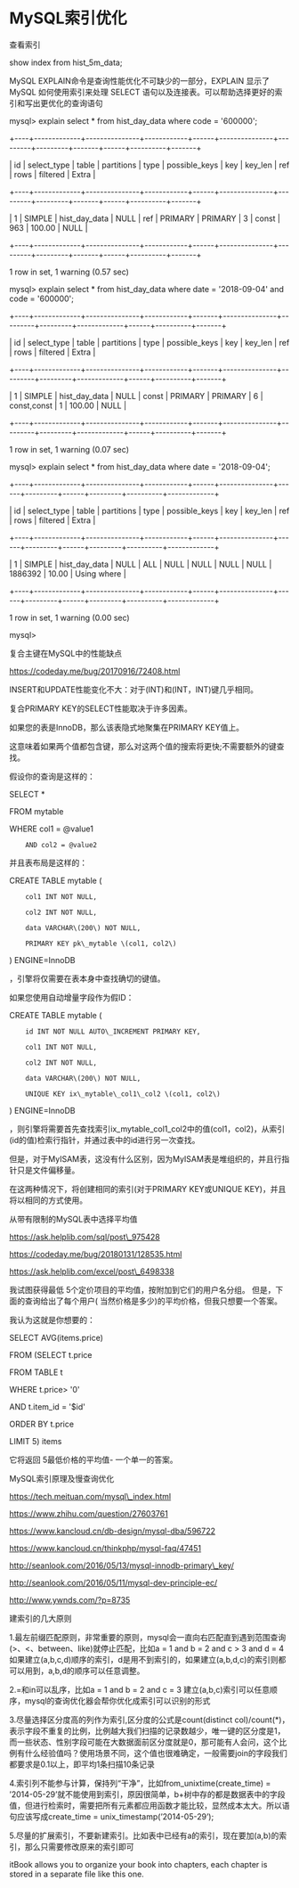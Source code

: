 # MySQL索引优化

查看索引

show index from hist\_5m\_data;



MySQL EXPLAIN命令是查询性能优化不可缺少的一部分，EXPLAIN 显示了 MySQL 如何使用索引来处理 SELECT 语句以及连接表。可以帮助选择更好的索引和写出更优化的查询语句

mysql&gt; explain select \* from hist\_day\_data where code = '600000';

+----+-------------+---------------+------------+------+---------------+---------+---------+-------+------+----------+-------+

\| id \| select\_type \| table         \| partitions \| type \| possible\_keys \| key     \| key\_len \| ref   \| rows \| filtered \| Extra \|

+----+-------------+---------------+------------+------+---------------+---------+---------+-------+------+----------+-------+

\|  1 \| SIMPLE      \| hist\_day\_data \| NULL       \| ref  \| PRIMARY       \| PRIMARY \| 3       \| const \|  963 \|   100.00 \| NULL  \|

+----+-------------+---------------+------------+------+---------------+---------+---------+-------+------+----------+-------+

1 row in set, 1 warning \(0.57 sec\)



mysql&gt; explain select \* from hist\_day\_data where date = '2018-09-04' and code = '600000';

+----+-------------+---------------+------------+-------+---------------+---------+---------+-------------+------+----------+-------+

\| id \| select\_type \| table         \| partitions \| type  \| possible\_keys \| key     \| key\_len \| ref         \| rows \| filtered \| Extra \|

+----+-------------+---------------+------------+-------+---------------+---------+---------+-------------+------+----------+-------+

\|  1 \| SIMPLE      \| hist\_day\_data \| NULL       \| const \| PRIMARY       \| PRIMARY \| 6       \| const,const \|    1 \|   100.00 \| NULL  \|

+----+-------------+---------------+------------+-------+---------------+---------+---------+-------------+------+----------+-------+

1 row in set, 1 warning \(0.07 sec\)



mysql&gt; explain select \* from hist\_day\_data where date = '2018-09-04';

+----+-------------+---------------+------------+------+---------------+------+---------+------+---------+----------+-------------+

\| id \| select\_type \| table         \| partitions \| type \| possible\_keys \| key  \| key\_len \| ref  \| rows    \| filtered \| Extra       \|

+----+-------------+---------------+------------+------+---------------+------+---------+------+---------+----------+-------------+

\|  1 \| SIMPLE      \| hist\_day\_data \| NULL       \| ALL  \| NULL          \| NULL \| NULL    \| NULL \| 1886392 \|    10.00 \| Using where \|

+----+-------------+---------------+------------+------+---------------+------+---------+------+---------+----------+-------------+

1 row in set, 1 warning \(0.00 sec\)



mysql&gt; 





复合主键在MySQL中的性能缺点

https://codeday.me/bug/20170916/72408.html



INSERT和UPDATE性能变化不大：对于\(INT\)和\(INT，INT\)键几乎相同。



复合PRIMARY KEY的SELECT性能取决于许多因素。



如果您的表是InnoDB，那么该表隐式地聚集在PRIMARY KEY值上。



这意味着如果两个值都包含键，那么对这两个值的搜索将更快;不需要额外的键查找。



假设你的查询是这样的：



SELECT  \*

FROM    mytable

WHERE   col1 = @value1

        AND col2 = @value2



并且表布局是这样的：



CREATE TABLE mytable \(

        col1 INT NOT NULL,

        col2 INT NOT NULL,

        data VARCHAR\(200\) NOT NULL,

        PRIMARY KEY pk\_mytable \(col1, col2\)

\) ENGINE=InnoDB



，引擎将仅需要在表本身中查找确切的键值。



如果您使用自动增量字段作为假ID：



CREATE TABLE mytable \(

        id INT NOT NULL AUTO\_INCREMENT PRIMARY KEY,

        col1 INT NOT NULL,

        col2 INT NOT NULL,

        data VARCHAR\(200\) NOT NULL,

        UNIQUE KEY ix\_mytable\_col1\_col2 \(col1, col2\)

\) ENGINE=InnoDB



，则引擎将需要首先查找索引ix\_mytable\_col1\_col2中的值\(col1，col2\)，从索引\(id的值\)检索行指针，并通过表中的id进行另一次查找。



但是，对于MyISAM表，这没有什么区别，因为MyISAM表是堆组织的，并且行指针只是文件偏移量。



在这两种情况下，将创建相同的索引\(对于PRIMARY KEY或UNIQUE KEY\)，并且将以相同的方式使用。





从带有限制的MySQL表中选择平均值

https://ask.helplib.com/sql/post\_975428

https://codeday.me/bug/20180131/128535.html

https://ask.helplib.com/excel/post\_6498338



我试图获得最低 5个定价项目的平均值，按附加到它们的用户名分组。 但是，下面的查询给出了每个用户\( 当然价格是多少\)的平均价格，但我只想要一个答案。



我认为这就是你想要的：



SELECT AVG\(items.price\)

 FROM \(SELECT t.price

 FROM TABLE t

 WHERE t.price&gt; '0' 

 AND t.item\_id = '$id'

 ORDER BY t.price

 LIMIT 5\) items



它将返回 5最低价格的平均值- 一个单一的答案。





MySQL索引原理及慢查询优化

https://tech.meituan.com/mysql\_index.html



https://www.zhihu.com/question/27603761

https://www.kancloud.cn/db-design/mysql-dba/596722

https://www.kancloud.cn/thinkphp/mysql-faq/47451

http://seanlook.com/2016/05/13/mysql-innodb-primary\_key/

http://seanlook.com/2016/05/11/mysql-dev-principle-ec/

http://www.ywnds.com/?p=8735





建索引的几大原则



1.最左前缀匹配原则，非常重要的原则，mysql会一直向右匹配直到遇到范围查询\(&gt;、&lt;、between、like\)就停止匹配，比如a = 1 and b = 2 and c &gt; 3 and d = 4 如果建立\(a,b,c,d\)顺序的索引，d是用不到索引的，如果建立\(a,b,d,c\)的索引则都可以用到，a,b,d的顺序可以任意调整。

2.=和in可以乱序，比如a = 1 and b = 2 and c = 3 建立\(a,b,c\)索引可以任意顺序，mysql的查询优化器会帮你优化成索引可以识别的形式

3.尽量选择区分度高的列作为索引,区分度的公式是count\(distinct col\)/count\(\*\)，表示字段不重复的比例，比例越大我们扫描的记录数越少，唯一键的区分度是1，而一些状态、性别字段可能在大数据面前区分度就是0，那可能有人会问，这个比例有什么经验值吗？使用场景不同，这个值也很难确定，一般需要join的字段我们都要求是0.1以上，即平均1条扫描10条记录

4.索引列不能参与计算，保持列“干净”，比如from\_unixtime\(create\_time\) = ’2014-05-29’就不能使用到索引，原因很简单，b+树中存的都是数据表中的字段值，但进行检索时，需要把所有元素都应用函数才能比较，显然成本太大。所以语句应该写成create\_time = unix\_timestamp\(’2014-05-29’\);

5.尽量的扩展索引，不要新建索引。比如表中已经有a的索引，现在要加\(a,b\)的索引，那么只需要修改原来的索引即可

itBook allows you to organize your book into chapters, each chapter is stored in a separate file like this one.

